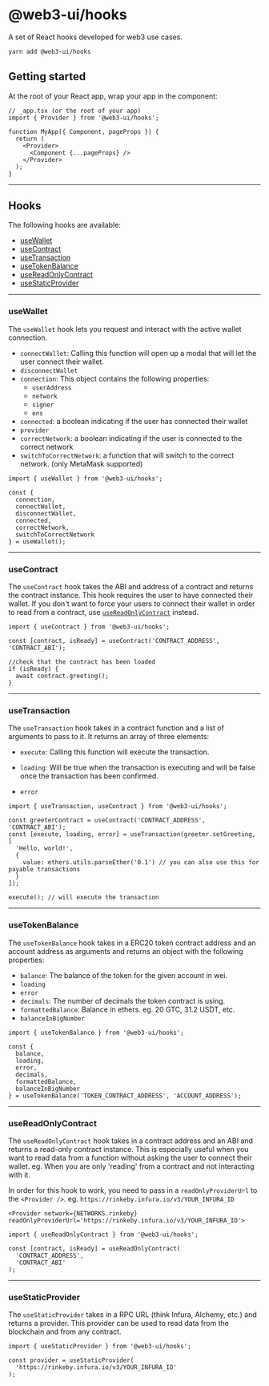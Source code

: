 # @web3-ui/hooks

A set of React hooks developed for web3 use cases.

```bash
yarn add @web3-ui/hooks
```

## Getting started

At the root of your React app, wrap your app in the <Provider> component:

```tsx
// _app.tsx (or the root of your app)
import { Provider } from '@web3-ui/hooks';

function MyApp({ Component, pageProps }) {
  return (
    <Provider>
      <Component {...pageProps} />
    </Provider>
  );
}
```

---

## Hooks

The following hooks are available:

- [useWallet](#usewallet)
- [useContract](#usecontract)
- [useTransaction](#usetransaction)
- [useTokenBalance](#usetokenbalance)
- [useReadOnlyContract](#usereadonlycontract)
- [useStaticProvider](#usestaticprovider)

---

### useWallet

The `useWallet` hook lets you request and interact with the active wallet connection.

- `connectWallet`: Calling this function will open up a modal that will let the user connect their wallet.
- `disconnectWallet`
- `connection`: This object contains the following properties:
  - `userAddress`
  - `network`
  - `signer`
  - `ens`
- `connected`: a boolean indicating if the user has connected their wallet
- `provider`
- `correctNetwork`: a boolean indicating if the user is connected to the correct network
- `switchToCorrectNetwork`: a function that will switch to the correct network. (only MetaMask supported)

```tsx
import { useWallet } from '@web3-ui/hooks';

const {
  connection,
  connectWallet,
  disconnectWallet,
  connected,
  correctNetwork,
  switchToCorrectNetwork
} = useWallet();
```

---

### useContract

The `useContract` hook takes the ABI and address of a contract and returns the contract instance. This hook requires the user to have connected their wallet. If you don't want to force your users to connect their wallet in order to read from a contract, use [`useReadOnlyContract`](#usereadonlycontract) instead.

```tsx
import { useContract } from '@web3-ui/hooks';

const [contract, isReady] = useContract('CONTRACT_ADDRESS', 'CONTRACT_ABI');

//check that the contract has been loaded
if (isReady) {
  await contract.greeting();
}
```

---

### useTransaction

The `useTransaction` hook takes in a contract function and a list of arguments to pass to it. It returns an array of three elements:

- `execute`: Calling this function will execute the transaction.

- `loading`: Will be true when the transaction is executing and will be false once the transaction has been confirmed.

- `error`

```tsx
import { useTransaction, useContract } from '@web3-ui/hooks';

const greeterContract = useContract('CONTRACT_ADDRESS', 'CONTRACT_ABI');
const [execute, loading, error] = useTransaction(greeter.setGreeting, [
  'Hello, world!',
  {
    value: ethers.utils.parseEther('0.1') // you can also use this for payable transactions
  }
]);

execute(); // will execute the transaction
```

---

### useTokenBalance

The `useTokenBalance` hook takes in a ERC20 token contract address and an account address as arguments and returns an object with the following properties:

- `balance`: The balance of the token for the given account in wei.
- `loading`
- `error`
- `decimals`: The number of decimals the token contract is using.
- `formattedBalance`: Balance in ethers. eg. 20 GTC, 31.2 USDT, etc.
- `balanceInBigNumber`

```tsx
import { useTokenBalance } from '@web3-ui/hooks';

const {
  balance,
  loading,
  error,
  decimals,
  formattedBalance,
  balanceInBigNumber
} = useTokenBalance('TOKEN_CONTRACT_ADDRESS', 'ACCOUNT_ADDRESS');
```

---

### useReadOnlyContract

The `useReadOnlyContract` hook takes in a contract address and an ABI and returns a read-only contract instance. This is especially useful when you want to read data from a function without asking the user to connect their wallet. eg. When you are only 'reading' from a contract and not interacting with it.

In order for this hook to work, you need to pass in a `readOnlyProviderUrl` to the `<Provider />`. eg. `https://rinkeby.infura.io/v3/YOUR_INFURA_ID`

```tsx
<Provider network={NETWORKS.rinkeby} readOnlyProviderUrl='https://rinkeby.infura.io/v3/YOUR_INFURA_ID'>
```

```tsx
import { useReadOnlyContract } from '@web3-ui/hooks';

const [contract, isReady] = useReadOnlyContract(
  'CONTRACT_ADDRESS',
  'CONTRACT_ABI'
);
```

---

### useStaticProvider

The `useStaticProvider` takes in a RPC URL (think Infura, Alchemy, etc.) and returns a provider. This provider can be used to read data from the blockchain and from any contract.

```tsx
import { useStaticProvider } from '@web3-ui/hooks';

const provider = useStaticProvider(
  'https://rinkeby.infura.io/v3/YOUR_INFURA_ID'
);
```
